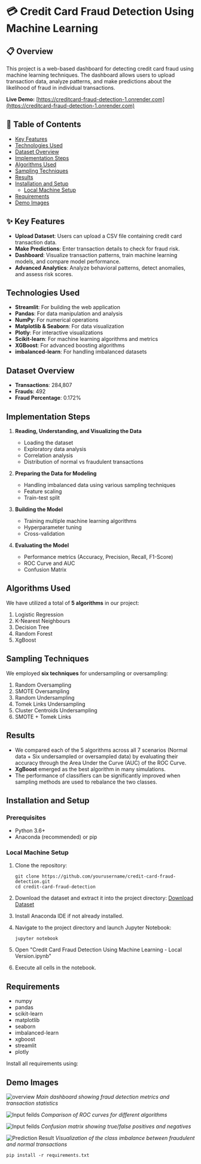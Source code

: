 # 💳 Credit Card Fraud Detection Using Machine Learning

## 📋 Overview

This project is a web-based dashboard for detecting credit card fraud using machine learning techniques. The dashboard allows users to upload transaction data, analyze patterns, and make predictions about the likelihood of fraud in individual transactions.

**Live Demo:** [https://creditcard-fraud-detection-1.onrender.com](https://creditcard-fraud-detection-1.onrender.com)

## 📑 Table of Contents
- [Key Features](#key-features)
- [Technologies Used](#technologies-used)
- [Dataset Overview](#dataset-overview)
- [Implementation Steps](#implementation-steps)
- [Algorithms Used](#algorithms-used)
- [Sampling Techniques](#sampling-techniques)
- [Results](#results)
- [Installation and Setup](#installation-and-setup)
  - [Local Machine Setup](#local-machine-setup)
- [Requirements](#requirements)
- [Demo Images](#demo-images)


## ✨ Key Features

* **Upload Dataset**: Users can upload a CSV file containing credit card transaction data.
* **Make Predictions**: Enter transaction details to check for fraud risk.
* **Dashboard**: Visualize transaction patterns, train machine learning models, and compare model performance.
* **Advanced Analytics**: Analyze behavioral patterns, detect anomalies, and assess risk scores.
  
## Technologies Used

- **Streamlit**: For building the web application
- **Pandas**: For data manipulation and analysis
- **NumPy**: For numerical operations
- **Matplotlib & Seaborn**: For data visualization
- **Plotly**: For interactive visualizations
- **Scikit-learn**: For machine learning algorithms and metrics
- **XGBoost**: For advanced boosting algorithms
- **imbalanced-learn**: For handling imbalanced datasets
  
## Dataset Overview

- **Transactions**: 284,807
- **Frauds**: 492
- **Fraud Percentage**: 0.172%

## Implementation Steps

1. **Reading, Understanding, and Visualizing the Data**
   - Loading the dataset
   - Exploratory data analysis
   - Correlation analysis
   - Distribution of normal vs fraudulent transactions

2. **Preparing the Data for Modeling**
   - Handling imbalanced data using various sampling techniques
   - Feature scaling
   - Train-test split

3. **Building the Model**
   - Training multiple machine learning algorithms
   - Hyperparameter tuning
   - Cross-validation

4. **Evaluating the Model**
   - Performance metrics (Accuracy, Precision, Recall, F1-Score)
   - ROC Curve and AUC
   - Confusion Matrix



## Algorithms Used

We have utilized a total of **5 algorithms** in our project:

1. Logistic Regression
2. K-Nearest Neighbours
3. Decision Tree
4. Random Forest
5. XgBoost

## Sampling Techniques

We employed **six techniques** for undersampling or oversampling:

1. Random Oversampling
2. SMOTE Oversampling
3. Random Undersampling
4. Tomek Links Undersampling
5. Cluster Centroids Undersampling
6. SMOTE + Tomek Links

## Results

- We compared each of the 5 algorithms across all 7 scenarios (Normal data + Six undersampled or oversampled data) by evaluating their accuracy through the Area Under the Curve (AUC) of the ROC Curve.
- **XgBoost** emerged as the best algorithm in many simulations.
- The performance of classifiers can be significantly improved when sampling methods are used to rebalance the two classes.


## Installation and Setup

### Prerequisites
- Python 3.6+
- Anaconda (recommended) or pip

### Local Machine Setup

1. Clone the repository:
   ```
   git clone https://github.com/yourusername/credit-card-fraud-detection.git
   cd credit-card-fraud-detection
   ```

2. Download the dataset and extract it into the project directory:
   [Download Dataset](https://www.kaggle.com/mlg-ulb/creditcardfraud)

3. Install Anaconda IDE if not already installed.

4. Navigate to the project directory and launch Jupyter Notebook:
   ```
   jupyter notebook
   ```

5. Open "Credit Card Fraud Detection Using Machine Learning - Local Version.ipynb"

6. Execute all cells in the notebook.

## Requirements

- numpy
- pandas
- scikit-learn
- matplotlib
- seaborn
- imbalanced-learn
- xgboost
- streamlit
- plotly

Install all requirements using:


## Demo Images

![overview](/images/frontpage.jpg)
*Main dashboard showing fraud detection metrics and transaction statistics*

![Input feilds](/images/first.jpg)
*Comparison of ROC curves for different algorithms*

![Input feilds ](/images/second.jpg)
*Confusion matrix showing true/false positives and negatives*

![Prediction Result](/images/prediction.jpg)
*Visualization of the class imbalance between fraudulent and normal transactions*


```
pip install -r requirements.txt
```


